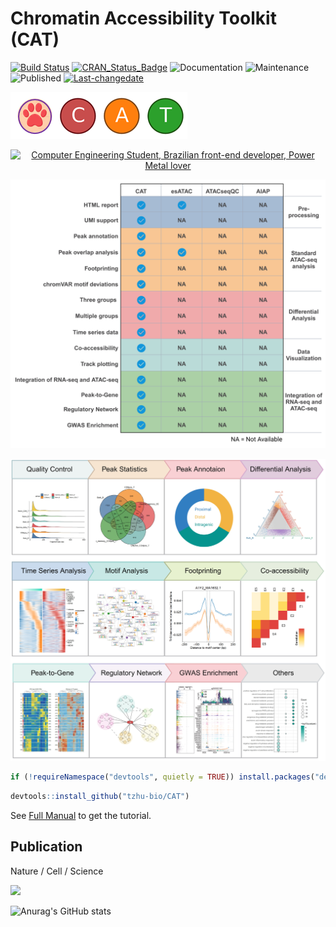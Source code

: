 # Chromatin Accessibility Toolkit (CAT)

[![Build Status](https://travis-ci.org/username/MyPackage.svg?branch=master)](https://travis-ci.org/tzhu-bio/CAT)
[![CRAN_Status_Badge](http://www.r-pkg.org/badges/version/MyPackage)](https://cran.r-project.org/package=CAT)
<img alt="Documentation" src="https://img.shields.io/badge/Documentation%3F-yes-brightgreen.svg?color=3366CC" target="_blank" /></a>
<img alt="Maintenance" src="https://img.shields.io/badge/Maintained%3F-yes-green.svg?color=DC3912" target="_blank" /> </a>
<img alt="Published" src="https://img.shields.io/badge/Published%3F-yes-green.svg?color=FF9900" target="_blank" /> </a>
[![Last-changedate](https://img.shields.io/badge/last%20change-2023--08--03-green.svg)](https://github.com/tzhu-bio/CAT/commits/master)

![image](https://github.com/tzhu-bio/CAT/blob/main/png/CAT.png)

<div align="center">
    <a href="https://git.io/typing-svg"><img src="https://readme-typing-svg.demolab.com?font=Roboto+Slab&color=%237E3ACE&size=30&center=true&vCenter=true&width=750&lines=An advanced analysis toolkit for ATAC-seq." alt="Computer Engineering Student, Brazilian front-end developer, Power Metal lover"></a>
</div>


![image](https://github.com/tzhu-bio/CAT/blob/main/png/cat_compar.png)

![image](https://github.com/tzhu-bio/CAT/blob/main/png/workflow.jpg)
``` r
if (!requireNamespace("devtools", quietly = TRUE)) install.packages("devtools")
```
``` r
devtools::install_github("tzhu-bio/CAT")
```
See [Full Manual](https://tzhu-bio.github.io/CAT_bookdown/book/) to get the tutorial.

## Publication
Nature / Cell / Science

<a href="mailto:tzhubio@gmail.com">
  <img src="https://github.com/blackcater/blackcater/raw/main/images/social-gmail.svg" height="40" />
</a>

![Anurag's GitHub stats](https://github-readme-stats.vercel.app/api?username=tzhu-bio&show_icons=true&theme=radical)

